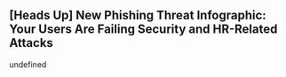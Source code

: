 ## [Heads Up] New Phishing Threat Infographic: Your Users Are Failing Security and HR-Related Attacks

undefined